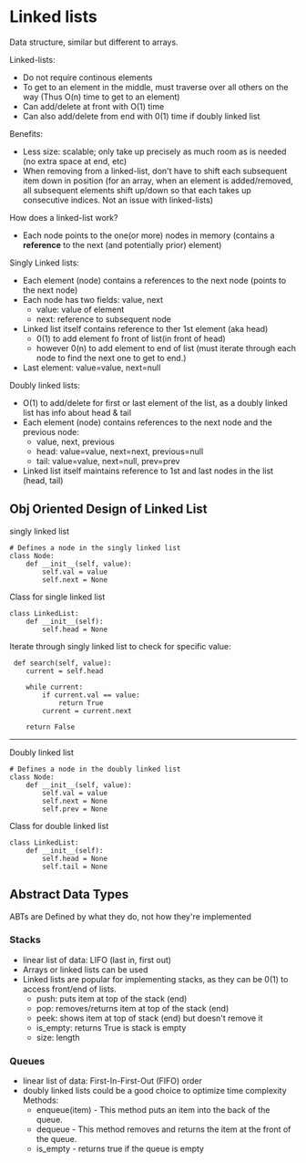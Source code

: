# Linked lists

Data structure, similar but different to arrays.

Linked-lists:
- Do not require continous elements
- To get to an element in the middle, must traverse over all others on the way (Thus O(n) time to get to an element)
- Can add/delete at front with O(1) time 
- Can also add/delete from end with 0(1) time if doubly linked list

Benefits:
  - Less size: scalable; only take up precisely as much room as is needed (no extra space at end, etc)
  - When removing from a linked-list, don't have to shift each subsequent item down in position (for an array, when an element is added/removed, all subsequent elements shift up/down so that each takes up consecutive indices.  Not an issue with linked-lists)

How does a linked-list work?
- Each node points to the one(or more) nodes in memory (contains a **reference** to the next (and potentially prior) element)

Singly Linked lists:
  - Each element (node) contains a references to the next node (points to the next node)
  - Each node has two fields: value, next
    - value: value of element
    - next: reference to subsequent node
  - Linked list itself contains reference to ther 1st element (aka head)
    - 0(1) to add element fo front of list(in front of head)
    - however 0(n) to add element to end of list (must iterate through each node to find the next one to get to end.)
  - Last element: value=value, next=null

Doubly linked lists:
- O(1) to add/delete for first or last element of the list, as a doubly linked list has info about head & tail
- Each element (node) contains references to the next node and the previous node:
  - value, next, previous
  - head: value=value, next=next, previous=null
  - tail: value=value, next=null, prev=prev
- Linked list itself maintains reference to 1st and last nodes in the list (head, tail)

## Obj Oriented Design of Linked List

singly linked list
```
# Defines a node in the singly linked list
class Node:
    def __init__(self, value):
        self.val = value
        self.next = None
```
Class for single linked list
```
class LinkedList:
    def __init__(self):
        self.head = None
```
Iterate through singly linked list to check for specific value:
```
 def search(self, value):
    current = self.head

    while current:
        if current.val == value:
            return True
        current = current.next
    
    return False
```
---

Doubly linked list
```
# Defines a node in the doubly linked list
class Node:
    def __init__(self, value):
        self.val = value
        self.next = None
        self.prev = None
```
Class for double linked list
```
class LinkedList:
    def __init__(self):
        self.head = None
        self.tail = None
```

## Abstract Data Types
ABTs are Defined by what they do, not how they're implemented

### Stacks
- linear list of data: LIFO (last in, first out)
- Arrays or linked lists can be used
- Linked lists are popular for implementing stacks, as they can be 0(1) to access front/end of lists.
  - push: puts item at top of the stack (end)
  - pop: removes/returns item at top of the stack (end)
  - peek: shows item at top of stack (end) but doesn't remove it
  - is_empty: returns True is stack is empty
  - size: length

### Queues
- linear list of data: First-In-First-Out (FIFO) order
- doubly linked lists could be a good choice to optimize time complexity
Methods:
    - enqueue(item) - This method puts an item into the back of the queue.
    - dequeue - This method removes and returns the item at the front of the queue.
    - is_empty - returns true if the queue is empty 

